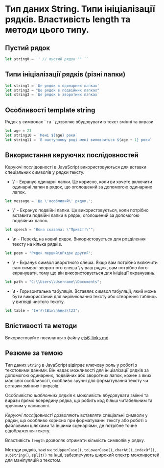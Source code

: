 # Тип даних String. Типи ініціалізації рядків. Властивість length та методи цього типу.

## Пустий рядок
```javascript
let string0 = '' // пустий рядок "" ``
```
## Типи ініціалізації рядків (різні лапки)

```javascript
let string1 = 'Це рядок в одинарних лапках'
let string2 = "Це рядок в подвійних лапках"
let string3 = `Це рядок в зворотних лапках`
```

## Особливості template string
Рядок у символах \` та \` дозволяє вбудовувати в текст змінні та вирази

```javascript
let age = 23
let string10 = `Мені ${age} роки`
let string11 = `В наступному році мені виповниться ${age + 1} роки`
```
## Використання керуючих послідовностей
Керуючі послідовності в JavaScript використовуються для вставки спеціальних символів у рядки тексту.

- \\' - Екранує одинарні лапки. Це корисно, коли ви хочете включити одинарні лапки в рядок, що оголошений за допомогою одинарних лапок.
```javascript
let message = 'Це \'особливий\' рядок.';
```
- \\" - Екранує подвійні лапки. Це використовується, коли потрібно вставити подвійні лапки в рядок, оголошений за допомогою подвійних лапок.
```javascript
let speech = "Вона сказала: \"Привіт!\"";
```
- \\n - Перехід на новий рядок. Використовується для розділення тексту на кілька рядків.
```javascript
let poem = "Рядок перший\nРядок другий";
```
- \\\ - Екранує символ зворотного слеша. Якщо вам потрібно включити сам символ зворотного слеша \ у ваш рядок, вам потрібно його екранувати, тому що він використовується для ініціації екранувань.
```javascript
let path = "C:\\Users\\Username\\Documents";
```
- \\t - Горизонтальна табуляція. Вставляє символ табуляції, який може бути використаний для вирівнювання тексту або створення таблиць у вигляді чистого тексту.
```javascript
let table = "Ім'я\tВік\nАнна\t23";
```

## Влістивості та методи

Використовуйте посилання з файлу [ejs6-links.md](./ejs6-links.md)

## Резюме за темою
Тип даних `String` в JavaScript відіграє ключову роль у роботі з текстовими даними. Він надає можливості для ініціалізації рядків за допомогою одинарних, подвійних або зворотних лапок, кожен з яких має свої особливості, особливо зручні для форматування тексту чи вставки змінних і виразів.

Особливістю *шаблонних рядків* є можливість вбудовувати змінні та вирази прямо всередину рядка, що робить код більш читабельним та зручним у написанні.

*Керуючі послідовності* дозволяють вставляти спеціальні символи у рядки, що особливо корисно при форматуванні тексту або роботі з файловими шляхами та іншими сценаріями, де потрібне точне відображення тексту.

Властивість `length` дозволяє отримати кількість символів у рядку.

Методи рядків, такі як `toUpperCase()`, `toLowerCase()`, `charAt()`, `indexOf()`, `substring()`, `split()` та інші, забезпечують широкий спектр можливостей для маніпуляцій з текстом.




